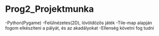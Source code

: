 # Prog2_Projektmunka

-Python(Pygame)
-Felülnézetes(2D), lövöldözős játék
-Tile-map alapján fogom elkészíteni a pályát, és az akadályokat
-Ellenség követni fog tudni
